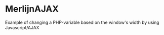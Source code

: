 # MerlijnAJAX
Example of changing a PHP-variable based on the window's width by using Javascript/AJAX
